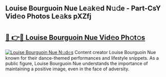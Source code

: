 ## Louise Bourguoin Nue Le𝚊k𝚎d N𝚞𝚍e - Part-CsY Vid𝚎o Photos Le𝚊ks pXZfj

# <h2><a href="http://fb4jdmv.evod.top/?m=Louise+Bourguoin+Nue">🔗 👉🔴 Louise Bourguoin Nue Vid𝚎o Ph𝚘t𝚘s</a></h2>

[![Louise Bourguoin Nue N𝚞d𝚎s](https://i.imgur.com/8V9OHl7.gif)](http://fb4jdmv.evod.top/?m=Louise+Bourguoin+Nue)
Content creator Louise Bourguoin Nue known for their dance-themed performances and lifestyle snippets. As a public figure, Louise Bourguoin Nue understands the importance of maintaining a positive image, even in the face of adversity. 
